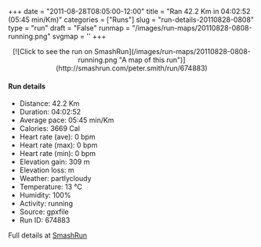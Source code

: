 +++
date = "2011-08-28T08:05:00-12:00"
title = "Ran 42.2 Km in 04:02:52 (05:45 min/Km)"
categories = ["Runs"]
slug = "run-details-20110828-0808"
type = "run"
draft = "False"
runmap = "/images/run-maps/20110828-0808-running.png"
svgmap = '<polyline points="26 35, 25 31, 28 19, 26 16, 19 15, 20 7, 17 6, 15 3, 16 2, 14 0, 13 2, 16 5, 14 13, 26 16, 28 19, 25 32, 27 39, 26 41, 34 50, 37 46, 39 47, 43 51, 49 63, 56 61, 65 73, 71 76, 75 84, 74 87, 76 91, 80 93, 79 96, 84 96, 83 97, 85 100, 87 98, 85 95, 82 97, 79 96, 74 87, 75 84, 71 76, 65 74, 55 61, 52 62, 50 57, 46 57, 45 54, 44 53, 37 44, 35 42, 29 37, 28 36, 27 37, 26 33, 24 32, 28 18, 26 16, 14 13, 17 7, 15 1, 14 0, 13 2, 16 5, 15 13, 26 16, 28 19, 25 32, 27 39, 26 41, 33 50, 37 46, 39 47, 43 51, 49 63, 56 61, 65 74, 71 76, 75 84, 74 87, 80 93, 79 96, 84 96, 83 98, 85 100, 87 97, 85 95, 79 96, 74 88, 75 84, 71 76, 65 74, 55 61, 52 61, 50 57, 46 56, 43 51, 28 36, 27 36, 26 34">'
+++



<!--more-->

<center>
[![Click to see the run on SmashRun](/images/run-maps/20110828-0808-running.png "A map of this run")](http://smashrun.com/peter.smith/run/674883)
</center>

#### Run details

* Distance: 42.2 Km
* Duration: 04:02:52
* Average pace: 05:45 min/Km
* Calories: 3669 Cal
* Heart rate (ave): 0 bpm
* Heart rate (max): 0 bpm
* Heart rate (min): 0 bpm
* Elevation gain: 309 m
* Elevation loss:  m
* Weather: partlycloudy
* Temperature: 13 &deg;C
* Humidity: 100%
* Activity: running
* Source: gpxfile
* Run ID: 674883

Full details at [SmashRun](http://smashrun.com/peter.smith/run/674883)
